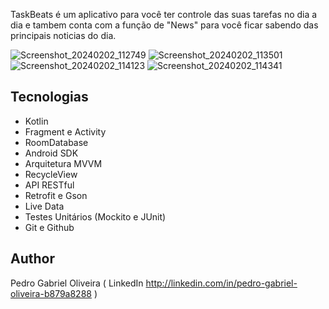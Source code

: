 TaskBeats é um aplicativo para você ter controle das suas tarefas no dia a dia e tambem conta com a função de "News" para você ficar sabendo das principais noticias do dia.

![Screenshot_20240202_112749](https://github.com/pgpedrog/TaskBeats/assets/141691120/477e24e5-610b-48ac-b5e5-2f6fc52e3db4)
![Screenshot_20240202_113501](https://github.com/pgpedrog/TaskBeats/assets/141691120/6264c351-368f-4b46-bf37-a56ece7e67bf)
![Screenshot_20240202_114123](https://github.com/pgpedrog/TaskBeats/assets/141691120/fbd46649-0d53-4af6-a3de-56686f1c238b)
![Screenshot_20240202_114341](https://github.com/pgpedrog/TaskBeats/assets/141691120/c25d2e7b-5b04-4b8b-aad7-2e5ec445a5c8)

## Tecnologias

* Kotlin
* Fragment e Activity
* RoomDatabase
* Android SDK
* Arquitetura MVVM 
* RecycleView
* API RESTful
* Retrofit e Gson
* Live Data
* Testes Unitários (Mockito e JUnit)
* Git e Github

## Author
Pedro Gabriel Oliveira ( LinkedIn http://linkedin.com/in/pedro-gabriel-oliveira-b879a8288 )
